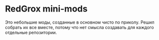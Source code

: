 # RedGrox mini-mods

Это небольшие моды, созданные в основном чисто по приколу. Решил собрать их все вместе, потому что нет смысла создавать для каждого отдельные репозитории.
